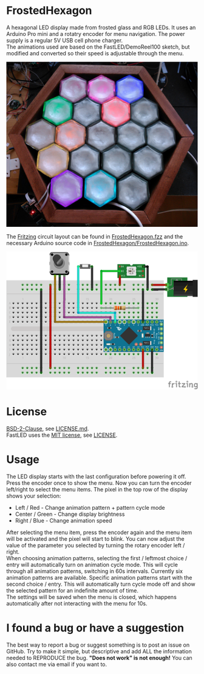 FrostedHexagon
========
A hexagonal LED display made from frosted glass and RGB LEDs. It uses an Arduino Pro mini and a rotatry encoder for menu navigation. The power supply is a regular 5V USB cell phone charger.  
The animations used are based on the FastLED/DemoReel100 sketch, but modified and converted so their speed is adjustable through the menu.

![FrostedHexagon in semi-finished state](frosthex.jpg?raw=true)  

The [Fritzing](http://fritzing.org/) circuit layout can be found in [FrostedHexagon.fzz](FrostedHexagon.fzz) and the necessary Arduino source code in [FrostedHexagon/FrostedHexagon.ino](FrostedHexagon/FrostedHexagon.ino).  

![Fritzing cicuit](fritzing_circuit.png?raw=true)  

License
========
[BSD-2-Clause](http://opensource.org/licenses/BSD-2-Clause), see [LICENSE.md](LICENSE.md).  
FastLED uses the [MIT license](https://opensource.org/licenses/MIT), see [LICENSE](https://github.com/FastLED/FastLED/blob/master/LICENSE).  

Usage
========
The LED display starts with the last configuration before powering it off. Press the encoder once to show the menu. 
Now you can turn the encoder left/right to select the menu items. The pixel in the top row of the display shows your selection:  
 * Left / Red - Change animation pattern + pattern cycle mode
 * Center / Green - Change display brightness
 * Right / Blue - Change animation speed

After selecting the menu item, press the encoder again and the menu item will be activated and the pixel will start to blink. 
You can now adjust the value of the parameter you selected by turning the rotary encoder left / right.  
When choosing animation patterns, selecting the first / leftmost choice / entry will automatically turn on animation cycle mode. This will cycle through all animation patterns, switching in 60s intervals. Currently six animation patterns are available.  Specific animation patterns start with the second choice / entry. This will automatically turn cycle mode off and show the selected pattern for an indefinite amount of time.  
The settings will be saved when the menu is closed, which happens automatically after not interacting with the menu for 10s.

I found a bug or have a suggestion
========
The best way to report a bug or suggest something is to post an issue on GitHub. Try to make it simple, but descriptive and add ALL the information needed to REPRODUCE the bug. **"Does not work" is not enough!** You can also contact me via email if you want to.
